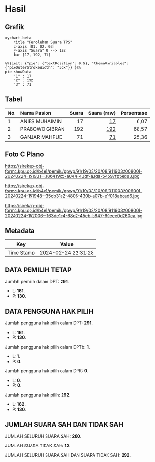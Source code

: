 # Hasil

## Grafik

```mermaid
xychart-beta
    title "Perolehan Suara TPS"
    x-axis [01, 02, 03]
    y-axis "Suara" 0 --> 192
    bar [17, 192, 71]
```

```mermaid
%%{init: {"pie": {"textPosition": 0.5}, "themeVariables": {"pieOuterStrokeWidth": "5px"}} }%%
pie showData
    "1" : 17
    "2" : 192
    "3" : 71
```

## Tabel

| No. | Nama Paslon    | Suara | Suara (raw) | Persentase |
|:--- |:-------------- | -----:| -----------:| ----------:|
| 1   | ANIES MUHAIMIN | 17    | [17][p-1]   | 6,07       |
| 2   | PRABOWO GIBRAN | 192   | [192][p-2]  | 68,57      |
| 3   | GANJAR MAHFUD  | 71    | [71][p-3]   | 25,36      |


[p-1]: https://github.com/gigit-pemilu/pemilu-2024-91-papua/blob/main/pilpres/hitung-suara/sub/91-papua/sub/19-supiori/sub/03-supiori-timur/sub/2008-waryesi/sub/001-tps/sub/paslon-1.txt
[p-2]: https://github.com/gigit-pemilu/pemilu-2024-91-papua/blob/main/pilpres/hitung-suara/sub/91-papua/sub/19-supiori/sub/03-supiori-timur/sub/2008-waryesi/sub/001-tps/sub/paslon-2.txt
[p-3]: https://github.com/gigit-pemilu/pemilu-2024-91-papua/blob/main/pilpres/hitung-suara/sub/91-papua/sub/19-supiori/sub/03-supiori-timur/sub/2008-waryesi/sub/001-tps/sub/paslon-3.txt

## Foto C Plano

https://sirekap-obj-formc.kpu.go.id/b4e1/pemilu/ppwp/91/19/03/20/08/9119032008001-20240224-151931--386419c5-a044-43df-a3da-54597fb5ed83.jpg

https://sirekap-obj-formc.kpu.go.id/b4e1/pemilu/ppwp/91/19/03/20/08/9119032008001-20240224-151948--35cb31e2-4806-430b-a07b-e1f018abcad6.jpg

https://sirekap-obj-formc.kpu.go.id/b4e1/pemilu/ppwp/91/19/03/20/08/9119032008001-20240224-152006--163de1e4-68d2-45eb-b847-60eee0d260ca.jpg


## Metadata

| Key        | Value               |
| ---------- | ------------------- |
| Time Stamp | 2024-02-24 22:31:28 |


## DATA PEMILIH TETAP

Jumlah pemilih dalam DPT: **291**.
 * L: **161**.
 * P: **130**.

## DATA PENGGUNA HAK PILIH

Jumlah pengguna hak pilih dalam DPT: **291**.
 * L: **161**.
 * P: **130**.

Jumlah pengguna hak pilih dalam DPTb: **1**.
 * L: **1**.
 * P: **0**.

Jumlah pengguna hak pilih dalam DPK: **0**.
 * L: **0**.
 * P: **0**.

Jumlah pengguna hak pilih: **292**.
 * L: **162**.
 * P: **130**.

## JUMLAH SUARA SAH DAN TIDAK SAH

JUMLAH SELURUH SUARA SAH: **280**.

JUMLAH SUARA TIDAK SAH: **12**.

JUMLAH SELURUH SUARA SAH DAN SUARA TIDAK SAH: **292**.


